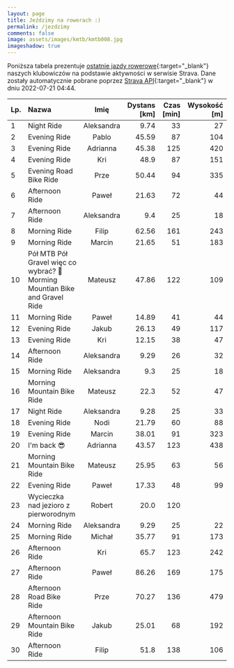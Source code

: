 ```yaml
---
layout: page
title: Jeździmy na rowerach :)
permalink: /jezdzimy
comments: false
image: assets/images/kmtb/kmtb008.jpg
imageshadow: true
---
```


Poniższa tabela prezentuje [ostatnie jazdy rowerowe](https://www.strava.com/clubs/336381){:target="_blank"} naszych klubowiczów na podstawie aktywności w serwisie Strava. Dane zostały automatycznie pobrane poprzez [Strava API](https://developers.strava.com/docs/reference/#api-Clubs-getClubActivitiesById){:target="_blank"} w dniu 2022-07-21 04:44.

Lp. | Nazwa | Imię | Dystans [km] | Czas [min] | Wysokość [m]
:--- | :--- | :---: | ---: | ---: | ---:
1|Night Ride|Aleksandra|9.74|33|27
2|Evening Ride|Pablo|45.59|87|104
3|Evening Ride|Adrianna|45.38|125|420
4|Evening Ride|Kri|48.9|87|151
5|Evening Road Bike Ride|Prze|50.44|94|335
6|Afternoon Ride|Paweł|21.63|72|44
7|Afternoon Ride|Aleksandra|9.4|25|18
8|Morning Ride|Filip|62.56|161|243
9|Morning Ride|Marcin|21.65|51|183
10|Pół MTB Pół Gravel więc co wybrać? 🤔 Morming Mountian Bike and Gravel Ride|Mateusz|47.86|122|109
11|Morning Ride|Paweł|14.89|41|44
12|Evening Ride|Jakub|26.13|49|117
13|Evening Ride|Kri|12.15|38|47
14|Afternoon Ride|Aleksandra|9.29|26|32
15|Morning Ride|Aleksandra|9.3|25|18
16|Morning Mountain Bike Ride|Mateusz|22.3|52|47
17|Night Ride|Aleksandra|9.28|25|33
18|Evening Ride|Nodi|21.79|60|88
19|Evening Ride|Marcin|38.01|91|323
20|I'm back 😎|Adrianna|43.57|123|438
21|Morning Mountain Bike Ride|Mateusz|25.95|63|56
22|Evening Ride|Paweł|17.33|48|99
23|Wycieczka nad jezioro z pierworodnym |Robert|20.0|120|
24|Morning Ride|Aleksandra|9.29|25|22
25|Morning Ride|Michał|35.77|91|173
26|Afternoon Ride|Kri|65.7|123|242
27|Afternoon Ride |Paweł|86.26|169|175
28|Afternoon Road Bike Ride|Prze|70.27|136|479
29|Afternoon Mountain Bike Ride|Jakub|25.01|68|192
30|Afternoon Ride|Filip|51.8|138|106
